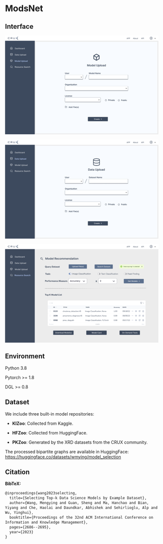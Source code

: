 # ModsNet

## Interface

![image](./interface/model_upload.png)

![image](./interface/data_upload.png)

![image](./interface/model_search.png)

## Environment

Python 3.8

Pytorch >= 1.8

DGL >= 0.8

## Dataset


We include three built-in model repositories:

* **KIZoo**: Collected from Kaggle.

* **HFZoo**: Collected from HuggingFace.

* **PKZoo**: Generated by the XRD datasets from the CRUX community.

The processed bipartite graphs are available in HuggingFace: https://huggingface.co/datasets/wmying/model_selection

## Citation

<!-- If there is a paper or blog post introducing the dataset, the APA and Bibtex information for that should go in this section. -->

**BibTeX:**

```
@inproceedings{wang2023selecting,
  title={Selecting Top-k Data Science Models by Example Dataset},
  author={Wang, Mengying and Guan, Sheng and Ma, Hanchao and Bian, Yiyang and Che, Haolai and Daundkar, Abhishek and Sehirlioglu, Alp and Wu, Yinghui},
  booktitle={Proceedings of the 32nd ACM International Conference on Information and Knowledge Management},
  pages={2686--2695},
  year={2023}
}
